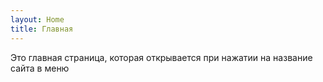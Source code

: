 ```yaml
---
layout: Home
title: Главная
---
```


Это главная страница, которая открывается при нажатии на название сайта в меню

